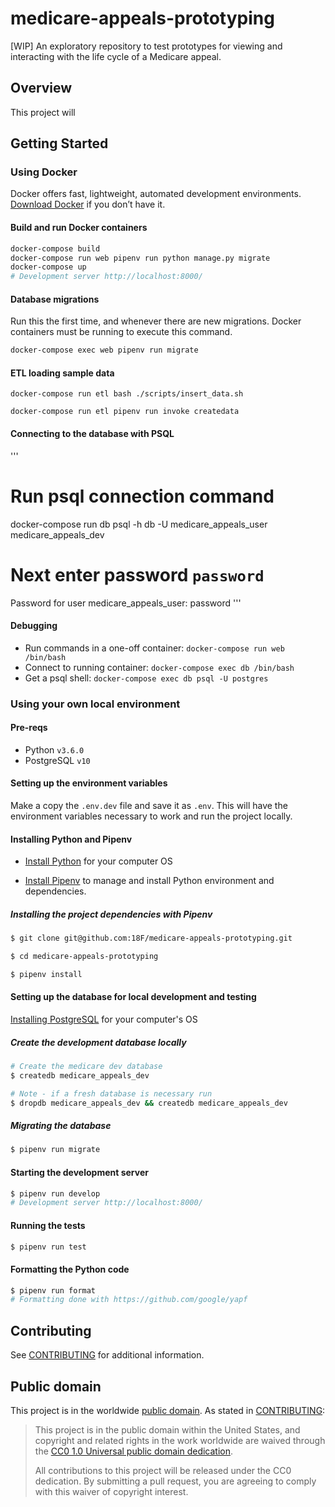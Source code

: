 # medicare-appeals-prototyping

[WIP] An exploratory repository to test prototypes for viewing and interacting with the life cycle of a Medicare appeal.

## Overview

This project will

## Getting Started

### Using Docker

Docker offers fast, lightweight, automated development environments. [Download Docker](https://www.docker.com/products/docker-desktop) if you don’t have it.

#### Build and run Docker containers

```bash
docker-compose build
docker-compose run web pipenv run python manage.py migrate
docker-compose up
# Development server http://localhost:8000/
```

#### Database migrations

Run this the first time, and whenever there are new migrations. Docker containers must be running to execute this command.

```bash
docker-compose exec web pipenv run migrate
```

#### ETL loading sample data

```
docker-compose run etl bash ./scripts/insert_data.sh

docker-compose run etl pipenv run invoke createdata
```

#### Connecting to the database with PSQL

'''
# Run psql connection command
docker-compose run db psql -h db -U medicare_appeals_user medicare_appeals_dev

# Next enter password `password`
Password for user medicare_appeals_user: password
'''

#### Debugging

- Run commands in a one-off container: `docker-compose run web /bin/bash`
- Connect to running container: `docker-compose exec db /bin/bash`
- Get a psql shell: `docker-compose exec db psql -U postgres`

### Using your own local environment

#### Pre-reqs

- Python `v3.6.0`
- PostgreSQL `v10`

#### Setting up the environment variables

Make a copy the `.env.dev` file and save it as `.env`. This will have the environment variables necessary to work and run the project locally.

#### Installing Python and Pipenv

- [Install Python](https://www.python.org/downloads/) for your computer OS

- [Install Pipenv](https://pipenv.readthedocs.io/en/latest/install/#installing-pipenv) to manage and install Python environment and dependencies.

##### Installing the project dependencies with Pipenv

```bash
$ git clone git@github.com:18F/medicare-appeals-prototyping.git

$ cd medicare-appeals-prototyping

$ pipenv install
```

#### Setting up the database for local development and testing

[Installing PostgreSQL](https://www.postgresql.org/download/) for your computer's OS

##### Create the development database locally

```bash
# Create the medicare dev database
$ createdb medicare_appeals_dev

# Note - if a fresh database is necessary run
$ dropdb medicare_appeals_dev && createdb medicare_appeals_dev
```

##### Migrating the database

```bash
$ pipenv run migrate
```

#### Starting the development server

```bash
$ pipenv run develop
# Development server http://localhost:8000/
```

#### Running the tests

```bash
$ pipenv run test
```

#### Formatting the Python code

```bash
$ pipenv run format
# Formatting done with https://github.com/google/yapf
```

## Contributing

See [CONTRIBUTING](CONTRIBUTING.md) for additional information.

## Public domain

This project is in the worldwide [public domain](LICENSE.md). As stated in [CONTRIBUTING](CONTRIBUTING.md):

> This project is in the public domain within the United States, and copyright and related rights in the work worldwide are waived through the [CC0 1.0 Universal public domain dedication](https://creativecommons.org/publicdomain/zero/1.0/).
>
> All contributions to this project will be released under the CC0 dedication. By submitting a pull request, you are agreeing to comply with this waiver of copyright interest.
